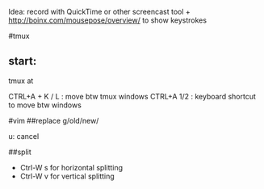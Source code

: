 Idea:
record with QuickTime or other screencast tool + http://boinx.com/mousepose/overview/ to show keystrokes

#tmux
## start:
tmux at

CTRL+A + K / L : move btw tmux windows
CTRL+A 1/2 : keyboard shortcut to move btw windows

#vim
##replace
g/old/new/

u: cancel

##split

- Ctrl-W s for horizontal splitting
- Ctrl-W v for vertical splitting

